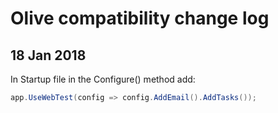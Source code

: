 # Olive compatibility change log

## 18 Jan 2018
In Startup file in the Configure() method add:
```csharp
app.UseWebTest(config => config.AddEmail().AddTasks());
```
